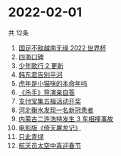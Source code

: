 # 2022-02-01
  共 12条

  <!-- BEGIN -->
  <!-- 最后更新时间:Tue Feb 01 2022 22:10:22 GMT+0000 (Coordinated Universal Time) -->
  1. [国足不敌越南无缘 2022 世界杯](https://www.zhihu.com/search?q=国足)
1. [四海口碑](https://www.zhihu.com/search?q=四海)
1. [少年歌行 2 更新](https://www.zhihu.com/search?q=少年歌行)
1. [韩东君告别平河](https://www.zhihu.com/search?q=长津湖)
1. [虎年是小猫咪的本命年吗](https://www.zhihu.com/search?q=猫的本命年)
1. [《杀手》导演亲自答](https://www.zhihu.com/search?q=这个杀手不太冷静)
1. [支付宝集五福活动开奖](https://www.zhihu.com/search?q=支付宝集五福)
1. [河北衡水发现一名新冠患者](https://www.zhihu.com/search?q=河北衡水疫情)
1. [内蒙古二连浩特发生 3 车相撞事故](https://www.zhihu.com/search?q=内蒙古二连浩特)
1. [电影版《倚天屠龙记》](https://www.zhihu.com/search?q=倚天屠龙记)
1. [只此青绿](https://www.zhihu.com/search?q=只此青绿)
1. [航天员太空中喜迎春节](https://www.zhihu.com/search?q=航天员太空过年)
  <!-- END -->
  